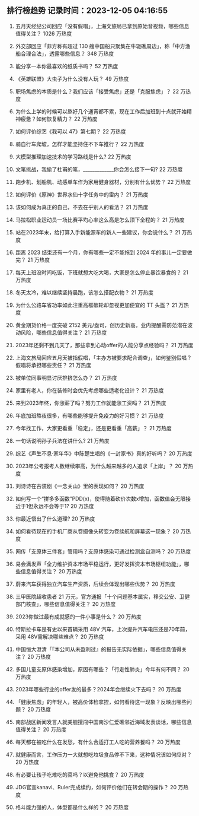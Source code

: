 
## 排行榜趋势 记录时间：2023-12-05 04:16:55
  
  1. 五月天经纪公司回应「没有假唱」，上海文旅局已拿到原始音视频，哪些信息值得关注？ 1026 万热度
    
  2. 外交部回应「菲方称有超过 130 艘中国船只聚集在牛轭礁周边」，称「中方渔船合理合法」，透露哪些信息？ 348 万热度
    
  3. 能分享一本你最喜欢的纸质书吗？ 52 万热度
    
  4. 《英雄联盟》大虫子为什么没有人玩？ 49 万热度
    
  5. 职场焦虑的本质是什么？我们应该「接受焦虑」还是「克服焦虑」？ 22 万热度
    
  6. 为什么上学的时候可以熬好几个通宵都不累，现在工作后加班到十点就开始精神疲惫？如何恢复精力？ 22 万热度
    
  7. 如何评价综艺《我可以 47》第七期？ 22 万热度
    
  8. 骑自行车爬坡，怎样才能坚持住不下车推行？ 22 万热度
    
  9. 大模型推理加速技术的学习路线是什么? 22 万热度
    
  10. 文笔挑战，我偷了杜甫的笔，_____________你会怎么接下一句? 22 万热度
    
  11. 跑步机、划船机、动感单车作为家用健身器材，分别有什么优势？ 22 万热度
    
  12. 如何评价《原神》世界水仙十字任务中的雷内？ 21 万热度
    
  13. 该如何成为真正的自己，不去在乎别人的看法？ 21 万热度
    
  14. 马拉松职业运动员一场比赛平均心率这么高是怎么顶下全程的？ 21 万热度
    
  15. 站在2023年末，给打算入手新能源车的新人一些建议，你会说什么？ 21 万热度
    
  16. 距离 2023 结束还有一个月，你有哪些一定不能拖到 2024 年的事儿一定要做完？ 21 万热度
    
  17. 每天上班没时间吃饭，下班就想大吃大喝，大家是怎么停止暴饮暴食的？ 21 万热度
    
  18. 冬天太冷，难以继续坚持晨跑，该怎么搭配衣物？ 21 万热度
    
  19. 为什么公路车省功率如此注重高框碳轮却忽视更加便宜的 TT 头盔？ 21 万热度
    
  20. 黄金期货价格一度突破 2152 美元/盎司，创历史新高，业内提醒需防范潜在波动风险，哪些信息值得关注？ 21 万热度
    
  21. 2023年还剩不到几天了，那些拿到心动offer的人能分享点经验吗？ 21 万热度
    
  22. 上海文旅局回应五月天被指假唱，「主办方被要求配合调查」，如何鉴别假唱？假唱将承担哪些责任？ 21 万热度
    
  23. 被单位同事明显讨厌排挤怎么办？ 21 万热度
    
  24. 家里有老人，你在装修时会优先考虑哪些适老化设计？ 21 万热度
    
  25. 来到2023年终，你涨薪了吗？努力工作就能涨工资吗？ 21 万热度
    
  26. 年底加班熬夜很多，有哪些能够提升免疫力的好习惯？ 21 万热度
    
  27. 今年找工作，大家更看重「稳定」，还是更看重「高薪」？ 21 万热度
    
  28. 一句话说明孙子兵法在讲什么? 21 万热度
    
  29. 综艺《声生不息·家年华》中陈楚生唱的《一封家书》真的好听吗？ 20 万热度
    
  30. 2023年公考报考人数继续攀高，为什么越来越多的人追求「上岸」？ 20 万热度
    
  31. 刘诗诗在古装剧《一念关山》里的表现如何？ 20 万热度
    
  32. 如何写一个“拼多多函数”PDD(x)，使得随着砍价次数x增加，函数值会无限接近于1但永远不会等于1? 20 万热度
    
  33. 你最近悟出了什么道理? 20 万热度
    
  34. 如何看待现在的手机厂商从卷摄像头转变为卷续航和屏幕这一现象？ 20 万热度
    
  35. 网传「支原体三件套」管用吗？支原体感染可通过检测盒自测吗？ 20 万热度
    
  36. 易会满发声「全力维护资本市场平稳运行，更好发挥资本市场枢纽功能」，哪些信息值得关注？ 20 万热度
    
  37. 蔚来汽车获得独立汽车生产资质，后续会体现出哪些优势？ 20 万热度
    
  38. 三甲医院超收患者 21 万元，官方通报「十个问题基本属实，移交公安、卫健部门核查」，哪些信息值得关注？ 20 万热度
    
  39. 2023你做过最有成就感的一件小事是什么？ 20 万热度
    
  40. 特斯拉卡车是有史以来首辆采用 48V 汽车，上次提升汽车电压还是70年前，采用 48V需解决哪些难点？ 20 万热度
    
  41. 中国恒大澄清「『本公司从未盈利过』的报告无实际依据」，哪些信息值得关注？ 20 万热度
    
  42. 多国儿童支原体感染增加，原因有哪些？「行走性肺炎」今年有何不同？ 20 万热度
    
  43. 2023年哪些行业的offer发的最多？2024年会继续火下去吗？ 20 万热度
    
  44. 「健康焦虑」的年轻人，被高价体检拿捏，如何看待这一现象？反映出哪些问题？ 20 万热度
    
  45. 南部战区新闻发言人就美舰擅闯中国南沙仁爱礁邻近海域发表谈话，哪些信息值得关注？ 20 万热度
    
  46. 每天都在被吃什么在发愁，有什么合适打工人吃的营养餐吗？ 20 万热度
    
  47. 就健康而言，工作压力一大就想吃垃圾食品停不下来，这种情况该如何应对？ 20 万热度
    
  48. 有必要让孩子吃难吃的菜吗？以避免他挑食？ 20 万热度
    
  49. JDG官宣kanavi、Ruler完成续约，如何评价他们在转会期的操作？ 20 万热度
    
  50. 格斗能力强的人，体型都是什么样的？ 20 万热度
    